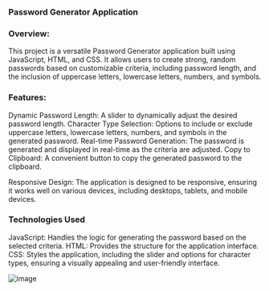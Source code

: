 ### Password Generator Application

### Overview:

This project is a versatile Password Generator application built using JavaScript, HTML, and CSS. It allows users to create strong, random passwords based on customizable criteria, including password length, and the inclusion of uppercase letters, lowercase letters, numbers, and symbols.



### Features:
Dynamic Password Length: A slider to dynamically adjust the desired password length.
Character Type Selection: Options to include or exclude uppercase letters, lowercase letters, numbers, and symbols in the generated password.
Real-time Password Generation: The password is generated and displayed in real-time as the criteria are adjusted.
Copy to Clipboard: A convenient button to copy the generated password to the clipboard.

Responsive Design: The application is designed to be responsive, ensuring it works well on various devices, including desktops, tablets, and mobile devices.

### Technologies Used

JavaScript: Handles the logic for generating the password based on the selected criteria.
HTML: Provides the structure for the application interface.
CSS: Styles the application, including the slider and options for character types, ensuring a visually appealing and user-friendly interface.




![image](https://github.com/user-attachments/assets/6a473a1f-a406-48b2-8071-08b7f4218471)
